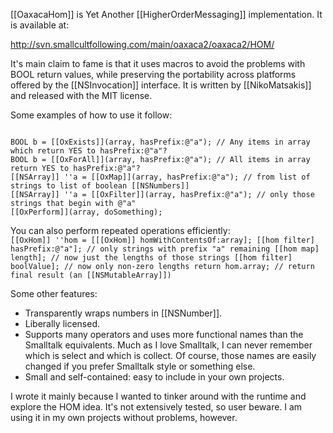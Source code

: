 

[[OaxacaHom]] is Yet Another [[HigherOrderMessaging]] implementation.  It is available at:

http://svn.smallcultfollowing.com/main/oaxaca2/oaxaca2/HOM/

It's main claim to fame is that it uses macros to avoid the problems with BOOL return values, while preserving the portability across platforms offered by the [[NSInvocation]] interface.  It is written by [[NikoMatsakis]] and released with the MIT license.

Some examples of how to use it follow:

<code>
BOOL b = [[OxExists]](array, hasPrefix:@"a"); // Any items in array which return YES to hasPrefix:@"a"?
BOOL b = [[OxForAll]](array, hasPrefix:@"a"); // All items in array return YES to hasPrefix:@"a"?
[[NSArray]] ''a = [[OxMap]](array, hasPrefix:@"a"); // from list of strings to list of boolean [[NSNumbers]]
[[NSArray]] ''a = [[OxFilter]](array, hasPrefix:@"a"); // only those strings that begin with @"a"
[[OxPerform]](array, doSomething);
</code>

You can also perform repeated operations efficiently:
<code>
[[OxHom]] ''hom = [[[OxHom]] homWithContentsOf:array];
[[hom filter] hasPrefix:@"a"]; // only strings with prefix "a" remaining
[[hom map] length]; // now just the lengths of those strings
[[hom filter] boolValue]; // now only non-zero lengths
return hom.array; // return final result (an [[NSMutableArray]])
</code>

Some other features:

* Transparently wraps numbers in [[NSNumber]].
* Liberally licensed.
* Supports many operators and uses more functional names than the Smalltalk equivalents.  Much as I love Smalltalk, I can never remember which is select and which is collect.  Of course, those names are easily changed if you prefer Smalltalk style or something else.
* Small and self-contained: easy to include in your own projects.


I wrote it mainly because I wanted to tinker around with the runtime and explore the HOM idea.  It's not extensively tested, so user beware.  I am using it in my own projects without problems, however.
